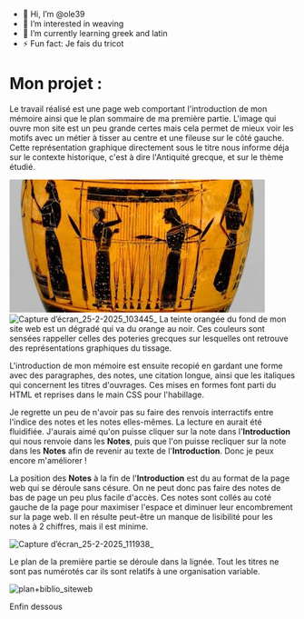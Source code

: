 - 👋 Hi, I’m @ole39
- 👀 I’m interested in weaving 
- 🌱 I’m currently learning greek and latin
- ⚡ Fun fact: Je fais du tricot
# Mon projet :
Le travail réalisé est une page web comportant l'introduction de mon mémoire ainsi que le plan sommaire de ma première partie. L'image qui ouvre mon site est un peu grande certes mais cela permet de mieux voir les motifs avec un métier à tisser au centre et une fileuse sur le côté gauche. Cette représentation graphique directement sous le titre nous informe déja sur le contexte historique, c'est à dire l'Antiquité grecque, et sur le thème étudié.

![pic04](https://github.com/ole39/ole39/blob/acf5862c09c86e000bd88e5b6509101f14e1b983/images/pic04.jpg)
![Capture d’écran_25-2-2025_103445_](https://github.com/ole39/Site-Tissage/blob/47a8d29889fd1acaec8e75dcfa178f12d38ad10d/Capture%20d%E2%80%99%C3%A9cran_25-2-2025_103445_.jpeg)
La teinte orangée du fond de mon site web est un dégradé qui va du orange au noir. Ces couleurs sont sensées rappeller celles des poteries grecques sur lesquelles ont retrouve des représentations graphiques du tissage.

L'introduction de mon mémoire est ensuite recopié en gardant une forme avec des paragraphes, des notes, une citation longue, ainsi que les italiques qui concernent les titres d'ouvrages. Ces mises en formes font parti du HTML et reprises dans le main CSS pour l'habillage.

Je regrette un peu de n'avoir pas su faire des renvois interractifs entre l'indice des notes et les notes elles-mêmes. La lecture en aurait été fluidifiée. J'aurais aimé qu'on puisse cliquer sur la note dans l'**Introduction** qui nous renvoie dans les **Notes**, puis que l'on puisse recliquer sur la note dans les **Notes** afin de revenir au texte de l'**Introduction**.
Donc je peux encore m'améliorer !

La position des **Notes** à la fin de l'**Introduction** est du au format de la page web qui se déroule sans césure. On ne peut donc pas faire des notes de bas de page un peu plus facile d'accès. 
Ces notes sont collés au coté gauche de la page pour maximiser l'espace et diminuer leur encombrement sur la page web. Il en résulte peut-être un manque de lisibilité pour les notes à 2 chiffres, mais il est minime.

![Capture d’écran_25-2-2025_111938_](https://github.com/ole39/Site-Tissage/blob/45a128e6c539266f41a4360b04cf3b4c38360140/Capture%20d%E2%80%99%C3%A9cran_25-2-2025_111938_.jpeg)

Le plan de la première partie se déroule dans la lignée. Tout les titres ne sont pas numérotés car ils sont relatifs à une organisation variable. 

![plan+biblio_siteweb](https://github.com/ole39/Site-Tissage/blob/36a70f9f4e916da225b04e687d0ff2cd5a42636f/plan%2Bbiblio_siteweb.jpeg)


Enfin dessous


<!---
ole39/ole39 is a ✨ special ✨ repository because its `README.md` (this file) appears on your GitHub profile.
You can click the Preview link to take a look at your changes.
--->
